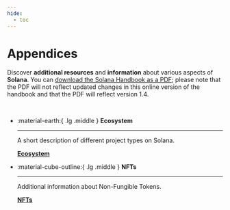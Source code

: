 ```yaml
---
hide:
  - toc
---
```


# Appendices

Discover **additional resources** and **information** about various aspects of **Solana**. You can [download the Solana Handbook as a PDF](https://drive.google.com/file/d/1T-tsInQWUT4olpkLbEYum3VvJSIFK1EM/view?usp=sharing); please note that the PDF will not reflect updated changes in this online version of the handbook and that the PDF will reflect version 1.4.

<br />

<div class="grid cards" markdown>

-   :material-earth:{ .lg .middle } __Ecosystem__

    ---

    A short description of different project types on Solana.

    [__Ecosystem__](./appendixA/popular-projects.md)

-   :material-cube-outline:{ .lg .middle } __NFTs__

    ---

    Additional information about Non-Fungible Tokens.

    [__NFTs__](./appendixB/non-fungible-tokens.md)

</div>
